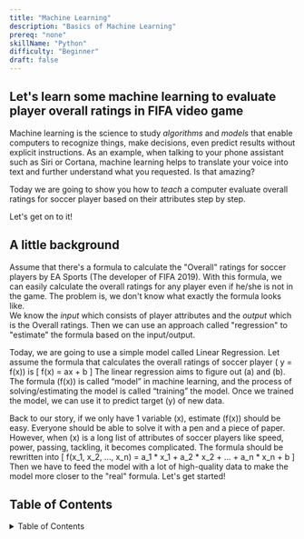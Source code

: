 ```yaml
---
title: "Machine Learning"
description: "Basics of Machine Learning"
prereq: "none"
skillName: "Python"
difficulty: "Beginner"
draft: false
---
```


## Let's learn some machine learning to evaluate player overall ratings in FIFA video game

Machine learning is the science to study *algorithms* and *models* that enable computers to recognize things, make decisions, even predict results without explicit instructions. As an example, when talking to your phone assistant such as Siri or Cortana, machine learning helps to translate your voice into text and further understand what you requested. Is that amazing?

Today we are going to show you how to *teach* a computer evaluate overall ratings for soccer player based on their attributes step by step.  

Let's get on to it!

## A little background

Assume that there's a formula to calculate the "Overall" ratings for soccer players by EA Sports (The developer of FIFA 2019). With this formula, we can easily calculate the overall ratings for any player even if he/she is not in the game. The problem is, we don't know what exactly the formula looks like. <br>
We know the *input* which consists of player attributes and the *output* which is the Overall ratings. Then we can use an approach called "regression" to "estimate" the formula based on the input/output.

Today, we are going to use a simple model called Linear Regression. 
Let assume the formula that calculates the overall ratings of soccer player \( y = f(x)\) is
\[
    f(x) = ax + b
\]
The linear regression aims to figure out \(a\) and \(b\). The formula (f(x)) is called “model” in machine learning, and the process of solving/estimating the model is called “training” the model. Once we trained the model, we can use it to predict target \(y\) of new data.

Back to our story, if we only have 1 variable \(x\), estimate \(f(x)\) should be easy. Everyone should be able to solve it with a pen and a piece of paper. However, when \(x\) is a long list of attributes of soccer players like speed, power, passing, tackling, it becomes complicated. The formula should be rewritten into
\[
    f(x_1, x_2, ..., x_n) = a_1 * x_1 + a_2 * x_2 + ... + a_n * x_n + b
\]
Then we have to feed the model with a lot of high-quality data to make the model more closer to the "real" formula. Let's get started!


## Table of Contents

<details close>
<summary>Table of Contents</summary>
{{% children /%}}
</details>
